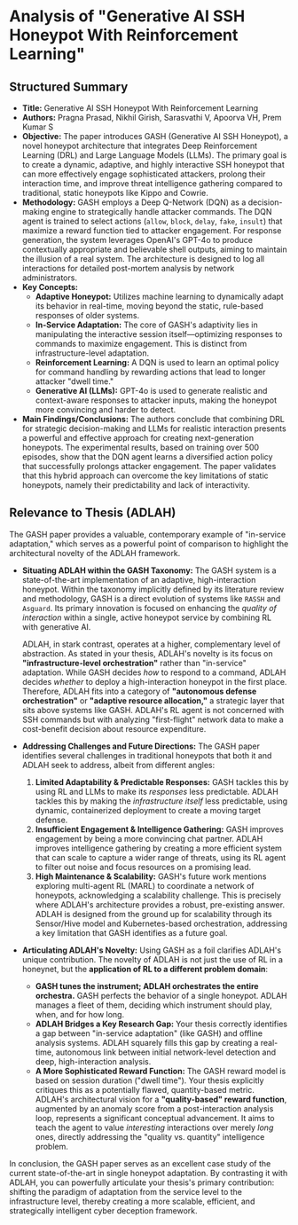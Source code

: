 # Analysis of "Generative AI SSH Honeypot With Reinforcement Learning"

## Structured Summary

- **Title:** Generative AI SSH Honeypot With Reinforcement Learning
- **Authors:** Pragna Prasad, Nikhil Girish, Sarasvathi V, Apoorva VH, Prem Kumar S
- **Objective:** The paper introduces GASH (Generative AI SSH Honeypot), a novel honeypot architecture that integrates Deep Reinforcement Learning (DRL) and Large Language Models (LLMs). The primary goal is to create a dynamic, adaptive, and highly interactive SSH honeypot that can more effectively engage sophisticated attackers, prolong their interaction time, and improve threat intelligence gathering compared to traditional, static honeypots like Kippo and Cowrie.
- **Methodology:** GASH employs a Deep Q-Network (DQN) as a decision-making engine to strategically handle attacker commands. The DQN agent is trained to select actions (`allow`, `block`, `delay`, `fake`, `insult`) that maximize a reward function tied to attacker engagement. For response generation, the system leverages OpenAI's GPT-4o to produce contextually appropriate and believable shell outputs, aiming to maintain the illusion of a real system. The architecture is designed to log all interactions for detailed post-mortem analysis by network administrators.
- **Key Concepts:**
    - **Adaptive Honeypot:** Utilizes machine learning to dynamically adapt its behavior in real-time, moving beyond the static, rule-based responses of older systems.
    - **In-Service Adaptation:** The core of GASH's adaptivity lies in manipulating the interactive session itself—optimizing responses to commands to maximize engagement. This is distinct from infrastructure-level adaptation.
    - **Reinforcement Learning:** A DQN is used to learn an optimal policy for command handling by rewarding actions that lead to longer attacker "dwell time."
    - **Generative AI (LLMs):** GPT-4o is used to generate realistic and context-aware responses to attacker inputs, making the honeypot more convincing and harder to detect.
- **Main Findings/Conclusions:** The authors conclude that combining DRL for strategic decision-making and LLMs for realistic interaction presents a powerful and effective approach for creating next-generation honeypots. The experimental results, based on training over 500 episodes, show that the DQN agent learns a diversified action policy that successfully prolongs attacker engagement. The paper validates that this hybrid approach can overcome the key limitations of static honeypots, namely their predictability and lack of interactivity.

## Relevance to Thesis (ADLAH)

The GASH paper provides a valuable, contemporary example of "in-service adaptation," which serves as a powerful point of comparison to highlight the architectural novelty of the ADLAH framework.

- **Situating ADLAH within the GASH Taxonomy:**
    The GASH system is a state-of-the-art implementation of an adaptive, high-interaction honeypot. Within the taxonomy implicitly defined by its literature review and methodology, GASH is a direct evolution of systems like `RASSH` and `Asguard`. Its primary innovation is focused on enhancing the *quality of interaction* within a single, active honeypot service by combining RL with generative AI.

    ADLAH, in stark contrast, operates at a higher, complementary level of abstraction. As stated in your thesis, ADLAH's novelty is its focus on **"infrastructure-level orchestration"** rather than "in-service" adaptation. While GASH decides *how* to respond to a command, ADLAH decides *whether* to deploy a high-interaction honeypot in the first place. Therefore, ADLAH fits into a category of **"autonomous defense orchestration"** or **"adaptive resource allocation,"** a strategic layer that sits above systems like GASH. ADLAH's RL agent is not concerned with SSH commands but with analyzing "first-flight" network data to make a cost-benefit decision about resource expenditure.

- **Addressing Challenges and Future Directions:**
    The GASH paper identifies several challenges in traditional honeypots that both it and ADLAH seek to address, albeit from different angles:
    1.  **Limited Adaptability & Predictable Responses:** GASH tackles this by using RL and LLMs to make its *responses* less predictable. ADLAH tackles this by making the *infrastructure itself* less predictable, using dynamic, containerized deployment to create a moving target defense.
    2.  **Insufficient Engagement & Intelligence Gathering:** GASH improves engagement by being a more convincing chat partner. ADLAH improves intelligence gathering by creating a more efficient system that can scale to capture a wider range of threats, using its RL agent to filter out noise and focus resources on a promising lead.
    3.  **High Maintenance & Scalability:** GASH's future work mentions exploring multi-agent RL (MARL) to coordinate a network of honeypots, acknowledging a scalability challenge. This is precisely where ADLAH's architecture provides a robust, pre-existing answer. ADLAH is designed from the ground up for scalability through its Sensor/Hive model and Kubernetes-based orchestration, addressing a key limitation that GASH identifies as a future goal.

- **Articulating ADLAH's Novelty:**
    Using GASH as a foil clarifies ADLAH's unique contribution. The novelty of ADLAH is not just the use of RL in a honeynet, but the **application of RL to a different problem domain**:
    - **GASH tunes the instrument; ADLAH orchestrates the entire orchestra.** GASH perfects the behavior of a single honeypot. ADLAH manages a fleet of them, deciding which instrument should play, when, and for how long.
    - **ADLAH Bridges a Key Research Gap:** Your thesis correctly identifies a gap between "in-service adaptation" (like GASH) and offline analysis systems. ADLAH squarely fills this gap by creating a real-time, autonomous link between initial network-level detection and deep, high-interaction analysis.
    - **A More Sophisticated Reward Function:** The GASH reward model is based on session duration ("dwell time"). Your thesis explicitly critiques this as a potentially flawed, quantity-based metric. ADLAH's architectural vision for a **"quality-based" reward function**, augmented by an anomaly score from a post-interaction analysis loop, represents a significant conceptual advancement. It aims to teach the agent to value *interesting* interactions over merely *long* ones, directly addressing the "quality vs. quantity" intelligence problem.

In conclusion, the GASH paper serves as an excellent case study of the current state-of-the-art in single honeypot adaptation. By contrasting it with ADLAH, you can powerfully articulate your thesis's primary contribution: shifting the paradigm of adaptation from the service level to the infrastructure level, thereby creating a more scalable, efficient, and strategically intelligent cyber deception framework.